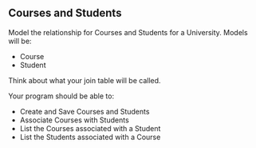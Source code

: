 ## Courses and Students

Model the relationship for Courses and Students for a University. Models will be:

- Course
- Student

Think about what your join table will be called.

Your program should be able to:

- Create and Save Courses and Students
- Associate Courses with Students
- List the Courses associated with a Student
- List the Students associated with a Course
